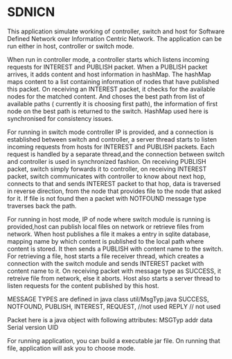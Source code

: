# SDNICN
This application simulate working of controller, switch and host for Software Defined Network over Information Centric Network.
The application can be run either in host, controller or switch mode.

When run in controller mode, a controller starts which listens incoming requests for INTEREST and PUBLISH packet. When a PUBLISH
packet arrives, it adds content and host information in hashMap. The hashMap maps content to a list containing information of nodes
that have published this packet.
On receiving an INTEREST packet, it checks for the available nodes for the matched content. And choses the best path from list of 
available paths ( currently it is choosing first path), the information of first node on the best path is returned to the switch. 
HashMap used here is synchronised for consistency issues.


For running in switch mode controller IP is provided, and a connection is established between switch and controller, 
a server thread starts to listen incoming requests from hosts for INTEREST and PUBLISH packets. Each request is handled by a 
separate thread,and the connection between switch and controller is used in synchronized fashion. On receiving PUBLISH packet,
switch simply forwards it to controller, on receiving INTEREST packet, switch communicates with controller to know about next 
hop, connects to that and sends INTEREST packet to that hop, data is traversed in reverse direction, from the node that provides 
file to the node that asked for it. If file is not found then a packet with NOTFOUND message type traverses back the path.


For running in host mode, IP of node where switch module is running is provided,host can publish local files on network or retrieve
files from network. When host publishes a file it makes a entry in sqlite database, mapping name by which content is published to 
the local path where content is stored. It then sends a PUBLISH with content name to the switch.
For retrieving a file, host starts a file receiver thread, which creates a connection with the switch module and sends INTEREST packet with content name to it. On receiving packet with message type as SUCCESS, it retreive file from network, else it aborts.
Host also starts a server thread to listen requests for the content published by this host.


MESSAGE TYPES are defined in java class util/MsgTyp.java 
SUCCESS,
NOTFOUND,
PUBLISH,
INTEREST,
REQUEST, //not used
REPLY   // not used


Packet here is a java object with following attributes:
MSGTyp
addr
data
Serial version UID


For running application, you can build a executable jar file. On running that file, application will ask you to choose mode. 

